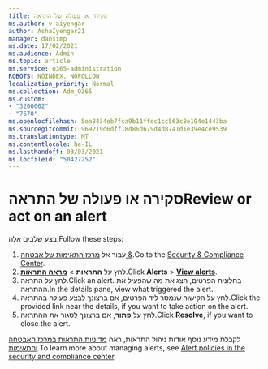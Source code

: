 ```yaml
---
title: סקירה או פעולה של התראה
ms.author: v-aiyengar
author: AshaIyengar21
manager: dansimp
ms.date: 17/02/2021
ms.audience: Admin
ms.topic: article
ms.service: o365-administration
ROBOTS: NOINDEX, NOFOLLOW
localization_priority: Normal
ms.collection: Adm_O365
ms.custom:
- "3200002"
- "7670"
ms.openlocfilehash: 5ea8434eb7fca9b11ffec1cc563c8e194e1443ba
ms.sourcegitcommit: 969219d6dff18d86d679d4d8741d1e39e4ce9539
ms.translationtype: MT
ms.contentlocale: he-IL
ms.lasthandoff: 03/03/2021
ms.locfileid: "50427252"
---
```

# <a name="review-or-act-on-an-alert"></a><span data-ttu-id="c38c7-102">סקירה או פעולה של התראה</span><span class="sxs-lookup"><span data-stu-id="c38c7-102">Review or act on an alert</span></span>

<span data-ttu-id="c38c7-103">בצע שלבים אלה:</span><span class="sxs-lookup"><span data-stu-id="c38c7-103">Follow these steps:</span></span>

1. <span data-ttu-id="c38c7-104">עבור אל [מרכז התאימות של אבטחה &](https://go.microsoft.com/fwlink/p/?linkid=2077143).</span><span class="sxs-lookup"><span data-stu-id="c38c7-104">Go to the [Security & Compliance Center](https://go.microsoft.com/fwlink/p/?linkid=2077143).</span></span>
1. <span data-ttu-id="c38c7-105">לחץ על **התראות**  >  **[מראה התראות](https://go.microsoft.com/fwlink/?linkid=2103301)**.</span><span class="sxs-lookup"><span data-stu-id="c38c7-105">Click **Alerts** > **[View alerts](https://go.microsoft.com/fwlink/?linkid=2103301)**.</span></span>
1. <span data-ttu-id="c38c7-106">לחץ על התראה.</span><span class="sxs-lookup"><span data-stu-id="c38c7-106">Click an alert.</span></span> <span data-ttu-id="c38c7-107">בחלונית הפרטים, הצג את מה שהפעיל את ההתראה.</span><span class="sxs-lookup"><span data-stu-id="c38c7-107">In the details pane, view what triggered the alert.</span></span>
1. <span data-ttu-id="c38c7-108">לחץ על הקישור שנמסר ליד הפרטים, אם ברצונך לבצע פעולה בהתראה.</span><span class="sxs-lookup"><span data-stu-id="c38c7-108">Click the provided link near the details, if you want to take action on the alert.</span></span>
1. <span data-ttu-id="c38c7-109">לחץ על **פתור**, אם ברצונך לסגור את ההתראה.</span><span class="sxs-lookup"><span data-stu-id="c38c7-109">Click **Resolve**, if you want to close the alert.</span></span>

<span data-ttu-id="c38c7-110">לקבלת מידע נוסף אודות ניהול התראות, ראה [מדיניות התראות במרכז האבטחה והתאימות](https://go.microsoft.com/fwlink/?linkid=2103211).</span><span class="sxs-lookup"><span data-stu-id="c38c7-110">To learn more about managing alerts, see [Alert policies in the security and compliance center](https://go.microsoft.com/fwlink/?linkid=2103211).</span></span>

